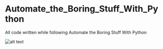 # Automate_the_Boring_Stuff_With_Python
All code written while following Automate the Boring Stuff With Python

![alt text](https://user-images.githubusercontent.com/13039593/28998314-a4449592-79f5-11e7-9e38-cd634598950d.jpg)

